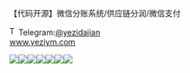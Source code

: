 【代码开源】微信分账系统/供应链分润/微信支付<p dir="auto"><a target="_blank" rel="noopener noreferrer nofollow" href="https://camo.githubusercontent.com/d614d90677fbc2e34c7c62ebc68c82379d87a57c4beaf05af65fec7ba6b72e36/68747470733a2f2f63646e2d69636f6e732d706e672e666c617469636f6e2e636f6d2f3531322f323131312f323131313634362e706e67"><img src="https://camo.githubusercontent.com/d614d90677fbc2e34c7c62ebc68c82379d87a57c4beaf05af65fec7ba6b72e36/68747470733a2f2f63646e2d69636f6e732d706e672e666c617469636f6e2e636f6d2f3531322f323131312f323131313634362e706e67" alt="Telegram Icon" style="width: 16px; max-width: 100%;" data-canonical-src="https://cdn-icons-png.flaticon.com/512/2111/2111646.png"></a>Telegram:<a href="https://t.me/yezidajian" rel="nofollow">@yezidajian</a><br><a href="https://www.yeziym.com/">www.yeziym.com</a></p><img src="https://github.com/yeziym/【daimakaiyuan】_mT/blob/main/PN2P9.png"><img src="https://github.com/yeziym/【daimakaiyuan】_mT/blob/main/qxJMp.png"><img src="https://github.com/yeziym/【daimakaiyuan】_mT/blob/main/kogl3.png"><img src="https://github.com/yeziym/【daimakaiyuan】_mT/blob/main/vc0Cc.png"><img src="https://github.com/yeziym/【daimakaiyuan】_mT/blob/main/JK38f.png"><img src="https://github.com/yeziym/【daimakaiyuan】_mT/blob/main/iYrkq.png"><img src="https://github.com/yeziym/【daimakaiyuan】_mT/blob/main/YIdHl.png">